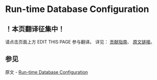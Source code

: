 # Run-time Database Configuration

## ！本页翻译征集中！

请点击页面上方 EDIT THIS PAGE 参与翻译。
详见：
[贡献指南]( https://github.com/JinMuInfo/MongoDB-Manual-zh/blob/master/CONTRIBUTING.md )、
[原文链接](  https://docs.mongodb.com/manual/administration/configuration/  )。

## 参见

原文 - [Run-time Database Configuration]( https://docs.mongodb.com/manual/administration/configuration/ )

